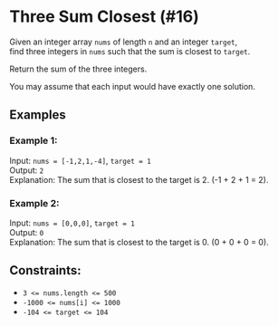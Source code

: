 # Three Sum Closest (#16)

Given an integer array `nums` of length `n` and an integer `target`,  
find three integers in `nums` such that the sum is closest to `target`.  

Return the sum of the three integers.  

You may assume that each input would have exactly one solution.  

## Examples

### Example 1:

Input: `nums = [-1,2,1,-4]`, `target = 1`  
Output: `2`  
Explanation: The sum that is closest to the target is 2. (-1 + 2 + 1 = 2).

### Example 2:

Input: `nums = [0,0,0]`, `target = 1`  
Output: `0`  
Explanation: The sum that is closest to the target is 0. (0 + 0 + 0 = 0).

## Constraints:

 - `3 <= nums.length <= 500`
 - `-1000 <= nums[i] <= 1000`
 - `-104 <= target <= 104`
